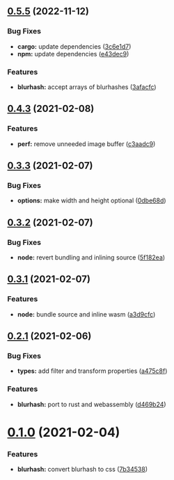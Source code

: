 ## [0.5.5](https://github.com/JamieMason/blurhash-to-css/compare/0.4.3...0.5.5) (2022-11-12)

### Bug Fixes

- **cargo:** update dependencies
  ([3c6e1d7](https://github.com/JamieMason/blurhash-to-css/commit/3c6e1d7ee1b293da4659c97f5a69730e0ba931be))
- **npm:** update dependencies
  ([e43dec9](https://github.com/JamieMason/blurhash-to-css/commit/e43dec97bd4b5756a9cd8919c4f6ebcad9182e48))

### Features

- **blurhash:** accept arrays of blurhashes
  ([3afacfc](https://github.com/JamieMason/blurhash-to-css/commit/3afacfcc75e24461f9ba9ccbfeb61287eb550662))

## [0.4.3](https://github.com/JamieMason/blurhash-to-css/compare/0.3.3...0.4.3) (2021-02-08)

### Features

- **perf:** remove unneeded image buffer
  ([c3aadc9](https://github.com/JamieMason/blurhash-to-css/commit/c3aadc909ce15ff1260252c17c9a4e598598783a))

## [0.3.3](https://github.com/JamieMason/blurhash-to-css/compare/0.3.2...0.3.3) (2021-02-07)

### Bug Fixes

- **options:** make width and height optional
  ([0dbe68d](https://github.com/JamieMason/blurhash-to-css/commit/0dbe68d7363fdb84b6f60a3e02e562a782b6b65a))

## [0.3.2](https://github.com/JamieMason/blurhash-to-css/compare/0.3.1...0.3.2) (2021-02-07)

### Bug Fixes

- **node:** revert bundling and inlining source
  ([5f182ea](https://github.com/JamieMason/blurhash-to-css/commit/5f182ead880ddd57bed3416abaaca7a82726bf9e))

## [0.3.1](https://github.com/JamieMason/blurhash-to-css/compare/0.2.1...0.3.1) (2021-02-07)

### Features

- **node:** bundle source and inline wasm
  ([a3d9cfc](https://github.com/JamieMason/blurhash-to-css/commit/a3d9cfca12dd2d59ffc5b34ffdd54cb719a6c7f0))

## [0.2.1](https://github.com/JamieMason/blurhash-to-css/compare/0.1.0...0.2.1) (2021-02-06)

### Bug Fixes

- **types:** add filter and transform properties
  ([a475c8f](https://github.com/JamieMason/blurhash-to-css/commit/a475c8f9d1d4eb50e951321bb576295e72cde05e))

### Features

- **blurhash:** port to rust and webassembly
  ([d469b24](https://github.com/JamieMason/blurhash-to-css/commit/d469b24c10ed6d2ba20b06c9fb23c6e8acf2e2a3))

# [0.1.0](https://github.com/JamieMason/blurhash-to-css/compare/7b345388a47f0b3cddd3c31e8ff9ae21f74cd16e...0.1.0) (2021-02-04)

### Features

- **blurhash:** convert blurhash to css
  ([7b34538](https://github.com/JamieMason/blurhash-to-css/commit/7b345388a47f0b3cddd3c31e8ff9ae21f74cd16e))
